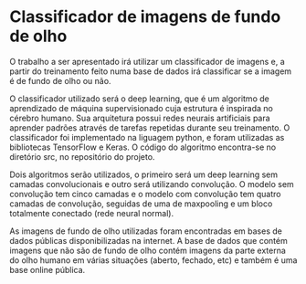 # Classificador de imagens de fundo de olho

O trabalho a ser apresentado irá utilizar um classificador de imagens e, a partir do treinamento feito numa base de dados irá classificar se a imagem é de fundo de olho ou não. 

O classificador utilizado será o deep learning, que é um algoritmo de aprendizado de máquina supervisionado cuja estrutura é inspirada no cérebro humano. Sua arquitetura possui redes neurais artificiais para aprender padrões através de tarefas repetidas durante seu treinamento. O classificador foi implementado na liguagem python, e foram utilizadas as bibliotecas TensorFlow e Keras. O código do algoritmo encontra-se no diretório src, no repositório do projeto.

Dois algoritmos serão utilizados, o primeiro será um deep learning sem camadas convolucionais e outro será utilizando convolução. O modelo sem convolução tem cinco camadas e o modelo com convolução tem quatro camadas de convolução, seguidas de uma de maxpooling e um bloco totalmente conectado (rede neural normal).

As imagens de fundo de olho utilizadas foram encontradas em bases de dados públicas disponibilizadas na internet. A base de dados que contém imagens que não são de fundo de olho contém imagens da parte externa do olho humano em várias situações (aberto, fechado, etc) e também é uma base online pública.

